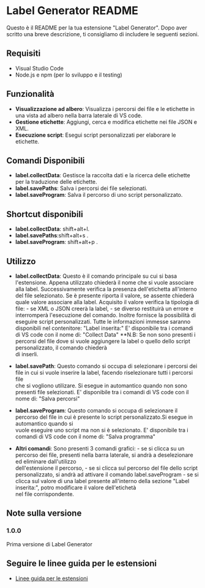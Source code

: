 # Label Generator README

Questo è il README per la tua estensione "Label Generator". Dopo aver scritto una breve descrizione, ti consigliamo di includere le seguenti sezioni.

## Requisiti

- Visual Studio Code
- Node.js e npm (per lo sviluppo e il testing)


## Funzionalità

- **Visualizzazione ad albero**: Visualizza i percorsi dei file e le etichette in una vista ad albero nella barra laterale di VS code.
- **Gestione etichette**: Aggiungi, cerca e modifica etichette nei file JSON e XML.
- **Esecuzione script**: Esegui script personalizzati per elaborare le etichette.


## Comandi Disponibili

- **label.collectData**: Gestisce la raccolta dati e la ricerca delle etichette per la traduzione delle etichette.
- **label.savePaths**: Salva i percorsi dei file selezionati.
- **label.saveProgram**: Salva il percorso di uno script personalizzato.


## Shortcut disponibili

- **label.collectData**: shift+alt+l.
- **label.savePaths**:shift+alt+s .
- **label.saveProgram**: shift+alt+p .


## Utilizzo

- **label.collectData**:
    Questo è il comando principale su cui si basa l'estensione. Appena utilizzato chiederà il nome che si vuole associare alla label.
    Successivamente verifica la presenza dell'etichetta all'interno del file selezionato. Se è presente riporta il valore, se assente chiederà 
    quale valore associare alla label. Acquisito il valore verifica la tipologia di file: 
        - se XML o JSON creerà la label, 
        - se diverso restituirà un errore e interromperà l'esecuzione del comando.
    Inoltre fornisce la possibilità di eseguire script personalizzati.
    Tutte le informazioni immesse saranno disponibili nel contenitore: "Label inserita:"
    E' disponibile tra i comandi di VS code con il nome di: "Collect Data"
    **N.B: Se non sono presenti i percorsi del file dove si vuole aggiungere la label o quello dello script personalizzato, il comando chiederà  
    di inserli.

- **label.savePath**:
    Questo comando si occupa di selezionare i percorsi dei file in cui si vuole inserire la label, facendo riselezionare tutti i percorsi file  
    che si vogliono utilizare. Si esegue in automantico quando non sono presenti file selezionati.
    E' disponibile tra i comandi di VS code con il nome di: "Salva percorsi"

- **label.saveProgram**:
    Questo comando si occupa di selezionare il percorso del file in cui è presente lo script personalizzato.Si esegue in automantico quando si  
    vuole eseguire uno script ma non si è selezionato. 
    E' disponibile tra i comandi di VS code con il nome di: "Salva programma"

- **Altri comandi**:
    Sono presenti 3 comandi grafici:
        - se si clicca su un percorso dei file, presenti nella barra laterale, si andrà a deselezionare ed eliminare dall'utilizzo              
          dell'estensione il percorso,
        - se si clicca sul percorso del file dello script personalizzato, si andrà ad attivare il comando label.saveProgram
        - se si clicca sul valore di una label presente all'interno della sezione "Label inserita:", potro modificare il valore dell'etichetà   
          nel file corrispondente.

## Note sulla versione

### 1.0.0

Prima versione di Label Generator


## Seguire le linee guida per le estensioni
* [Linee guida per le estensioni](https://code.visualstudio.com/api/references/extension-guidelines)

